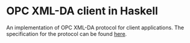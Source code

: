 # OPC XML-DA client in Haskell

An implementation of OPC XML-DA protocol for client applications. The specification for the protocol can be found [here](http://www.diit.unict.it/users/scava/dispense/II/OPCDataAccessXMLSpecification.pdf).
